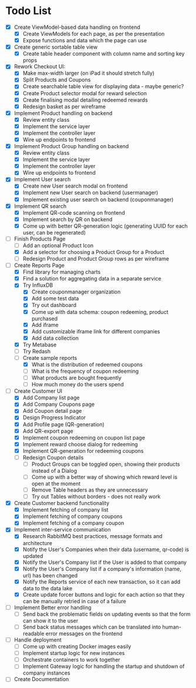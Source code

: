 # Todo List

- [x] Create ViewModel-based data handling on frontend
  - [x] Create ViewModels for each page, as per the presentation
  - [x] Expose functions and data which the page can use
- [x] Create generic sortable table view
  - [x] Create table header component with column name and sorting key props
- [x] Rework Checkout UI:
  - [x] Make max-width larger (on iPad it should stretch fully)
  - [x] Split Products and Coupons
  - [x] Create searchable table view for displaying data - maybe generic?
  - [x] Create Product selector modal for reward selection
  - [x] Create finalising modal detailing redeemed rewards
  - [x] Redesign basket as per wireframe
- [x] Implement Product handling on backend
  - [x] Review entity class
  - [x] Implement the service layer
  - [x] Implement the controller layer
  - [x] Wire up endpoints to frontend
- [x] Implement Product Group handling on backend
  - [x] Review entity class
  - [x] Implement the service layer
  - [x] Implement the controller layer
  - [x] Wire up endpoints to frontend
- [x] Implement User search
  - [x] Create new User search modal on frontend
  - [x] Implement new User search on backend (usermanager)
  - [x] Implement existing user search on backend (couponmanager)
- [x] Implement QR search
  - [x] Implement QR-code scanning on frontend
  - [x] Implement search by QR on backend
  - [x] Come up with better QR-generation logic (generating UUID for each user, can be regenerated)
- [ ] Finish Products Page
  - [ ] Add an optional Product Icon
  - [x] Add a selector for choosing a Product Group for a Product
  - [ ] Redesign Product and Product Group rows as per wireframe
- [ ] Create Reports Page
  - [x] Find library for managing charts
  - [x] Find a solution for aggregating data in a separate service
  - [x] Try InfluxDB
    - [x] Create couponmanager organization
    - [x] Add some test data
    - [x] Try out dashboard
    - [x] Come up with data schema: coupon redeeming, product purchased
    - [x] Add iframe
    - [x] Add customizable iframe link for different companies
    - [x] Add data collection
  - [x] Try Metabase
  - [ ] Try Redash
  - [ ] Create sample reports
    - [x] What is the distribution of redeemed coupons
    - [ ] What is the frequency of coupon redeeming
    - [ ] What products are bought frequently
    - [ ] How much money do the users spend
- [ ] Create Customer UI
  - [x] Add Company list page
  - [x] Add Company Coupons page
  - [x] Add Coupon detail page
  - [x] Design Progress Indicator
  - [x] Add Profile page (QR-generation)
  - [x] Add QR-export page
  - [x] Implement coupon redeeming on coupon list page
  - [x] Implement reward choose dialog for redeeming
  - [x] Implement QR-generation for redeeming coupons
  - [ ] Redesign Coupon details
    - [ ] Product Groups can be toggled open, showing their products instead of a Dialog
    - [ ] Come up with a better way of showing which reward level is open at the moment
    - [ ] Remove Table headers as they are unnecessary
    - [ ] Try out Tables without borders - does not really work
- [x] Create Customer backend functionality
  - [x] Implement fetching of company list
  - [x] Implement fetching of company coupons
  - [x] Implement fetching of a company coupon
- [x] Implement inter-service communication
  - [x] Research RabbitMQ best practices, message formats and architecture
  - [x] Notify the User's Companies when their data (username, qr-code) is updated
  - [x] Notify the User's Company list if the User is added to that company
  - [x] Notify the User's Company list if a company's information (name, url) has been changed
  - [x] Notify the Reports service of each new transaction, so it can add data to the data lake
  - [x] Create update forcer buttons and logic for each action so that they can be manually retried in case of a failure
- [ ] Implement Better error handling
  - [ ] Send back the problematic fields on updating events so that the form can show it to the user
  - [ ] Send back status messages which can be translated into human-readable error messages on the frontend
- [ ] Handle deployment
  - [ ] Come up with creating Docker images easily
  - [ ] Implement startup logic for new instances
  - [ ] Orchestrate containers to work together
  - [ ] Implement Gateway logic for handling the startup and shutdown of company instances
- [ ] Create Documentation